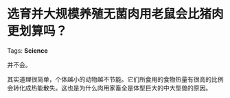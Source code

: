 # 选育并大规模养殖无菌肉用老鼠会比猪肉更划算吗？

Tags: **Science**

并不会。  
  
其实道理很简单，个体越小的动物越不节能。它们所食用的食物热量有很高的比例会转化成热能散失。这也是为什么肉用家畜全是体型巨大的中大型兽的原因。


